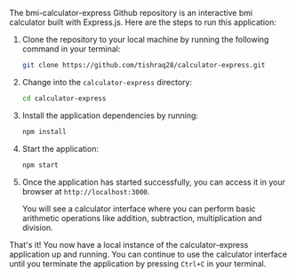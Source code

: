 The bmi-calculator-express Github repository is an interactive bmi calculator built with Express.js. Here are the steps to run this application:

1. Clone the repository to your local machine by running the following command in your terminal:

   ```sh
   git clone https://github.com/tishraq28/calculator-express.git
   ```

2. Change into the `calculator-express` directory:

   ```sh
   cd calculator-express
   ```

3. Install the application dependencies by running:

   ```sh
   npm install
   ```

4. Start the application:

   ```sh
   npm start
   ```

5. Once the application has started successfully, you can access it in your browser at `http://localhost:3000`. 

   You will see a calculator interface where you can perform basic arithmetic operations like addition, subtraction, multiplication and division.

That's it! You now have a local instance of the calculator-express application up and running. You can continue to use the calculator interface until you terminate the application by pressing `Ctrl+C` in your terminal.
